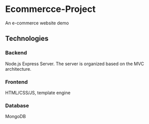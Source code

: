 # Ecommercce-Project
An e-commerce website demo

## Technologies
### Backend
Node.js Express Server. The server is organized based on the MVC architecture.

### Frontend
HTML/CSS/JS, template engine

### Database
MongoDB


